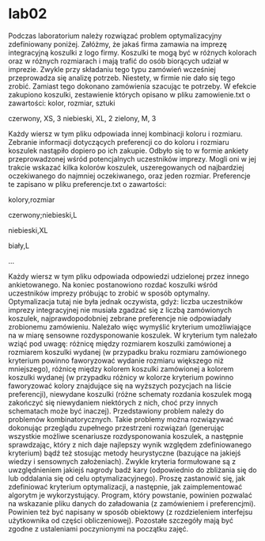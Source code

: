 # lab02

Podczas laboratorium należy rozwiązać problem optymalizacyjny zdefiniowany poniżej. Załóżmy, że jakaś firma zamawia na imprezę integracyjną koszulki z logo firmy. Koszulki te mogą być w różnych kolorach oraz w różnych rozmiarach i mają trafić do osób biorących udział w imprezie. Zwykle przy składaniu tego typu zamówień wcześniej przeprowadza się analizę potrzeb. Niestety, w firmie nie dało się tego zrobić. Zamiast tego dokonano zamówienia szacując te potrzeby. W efekcie zakupiono koszulki, zestawienie których opisano w pliku zamowienie.txt o zawartości:
kolor, rozmiar, sztuki

czerwony, XS, 3
niebieski, XL, 2
zielony, M, 3

Każdy wiersz w tym pliku odpowiada innej kombinacji koloru i rozmiaru. Zebranie informacji dotyczących preferencji co do koloru i rozmiaru koszulek nastąpiło dopiero po ich zakupie. Odbyło się to w formie ankiety przeprowadzonej wśród potencjalnych uczestników imprezy. Mogli oni w jej trakcie wskazać kilka kolorów koszulek, uszeregowanych od najbardziej oczekiwanego do najmniej oczekiwanego, oraz jeden rozmiar. Preferencje te zapisano w pliku preferencje.txt o zawartości:

kolory,rozmiar

czerwony;niebieski,L

niebieski,XL

biały,L

...

Każdy wiersz w tym pliku odpowiada odpowiedzi udzielonej przez innego ankietowanego. Na koniec postanowiono rozdać koszulki wśród uczestników imprezy próbując to zrobić w sposób optymalny. Optymalizacja tutaj nie była jednak oczywista, gdyż:
liczba uczestników imprezy integracyjnej nie musiała zgadzać się z liczbą zamówionych koszulek,
najprawdopodobniej zebrane preferencje nie odpowiadały zrobionemu zamówieniu.
Należało więc wymyślić kryterium umożliwiające na w miarę sensowne rozdysponowanie koszulek. W kryterium tym należało wziąć pod uwagę:
różnicę między rozmiarem koszulki zamówionej a rozmiarem koszulki wydanej (w przypadku braku rozmiaru zamówionego kryterium powinno faworyzować wydanie rozmiaru większego niż mniejszego),
różnicę między kolorem koszulki zamówionej a kolorem koszulki wydanej (w przypadku różnicy w kolorze kryterium powinno faworyzować kolory znajdujące się na wyższych pozycjach na liście preferencji),
niewydane koszulki (różne schematy rozdania koszulek mogą zakończyć się niewydaniem niektórych z nich, choć przy innych schematach może być inaczej).
Przedstawiony problem należy do problemów kombinatorycznych. Takie problemy można rozwiązywać dokonując przeglądu zupełnego przestrzeni rozwiązań (generując wszystkie możliwe scenariusze rozdysponowania koszulek, a następnie sprawdzając, który z nich daje najlepszy wynik względem zdefiniowanego kryterium) bądź też stosując metody heurystyczne (bazujące na jakiejś wiedzy i sensownych założeniach). Zwykle kryteria formułowane są z uwzględnieniem jakiejś nagrody badź kary (odpowiednio do zbliżania się do lub oddalania się od celu optymalizacyjnego). Proszę zastanowić się, jak zdefiniować kryterium optymalizacji, a następnie, jak zaimplementować algorytm je wykorzystujący. Program, który powstanie, powinien pozwalać na wskazanie pliku danych do załadowania (z zamówieniem i preferencjmi). Powinien też być napisany w sposób obiektowy (z rozdzieleniem interfejsu użytkownika od części obliczeniowej). Pozostałe szczegóły mają być zgodne z ustaleniami poczynionymi na początku zajęć.
